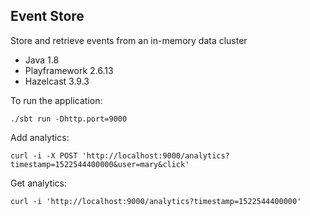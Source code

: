## Event Store

Store and retrieve events from an in-memory data cluster

* Java 1.8
* Playframework 2.6.13
* Hazelcast 3.9.3

To run the application:
```
./sbt run -Dhttp.port=9000
```

Add analytics:
```
curl -i -X POST 'http://localhost:9000/analytics?timestamp=1522544400000&user=mary&click'
```

Get analytics:
```
curl -i 'http://localhost:9000/analytics?timestamp=1522544400000'
```
